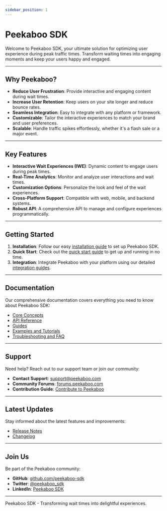 ```yaml
---
sidebar_position: 1
---
```


# Peekaboo SDK

Welcome to Peekaboo SDK, your ultimate solution for optimizing user experience during peak traffic times. Transform waiting times into engaging moments and keep your users happy and engaged.

---

## Why Peekaboo?

- **Reduce User Frustration**: Provide interactive and engaging content during wait times.
- **Increase User Retention**: Keep users on your site longer and reduce bounce rates.
- **Seamless Integration**: Easy to integrate with any platform or framework.
- **Customizable**: Tailor the interactive experiences to match your brand and user preferences.
- **Scalable**: Handle traffic spikes effortlessly, whether it's a flash sale or a major event.

---

## Key Features

- **Interactive Wait Experiences (IWE)**: Dynamic content to engage users during peak times.
- **Real-Time Analytics**: Monitor and analyze user interactions and wait times.
- **Customization Options**: Personalize the look and feel of the wait experiences.
- **Cross-Platform Support**: Compatible with web, mobile, and backend systems.
- **Robust API**: A comprehensive API to manage and configure experiences programmatically.

---

## Getting Started

1. **Installation**: Follow our easy [installation guide](docs/getting-started/installation.md) to set up Peekaboo SDK.
2. **Quick Start**: Check out the [quick start guide](docs/getting-started/quick-start.md) to get up and running in no time.
3. **Integration**: Integrate Peekaboo with your platform using our detailed [integration guides](docs/guides/integration.md).

---

## Documentation

Our comprehensive documentation covers everything you need to know about Peekaboo SDK:

- [Core Concepts](docs/concepts/core-concepts.md)
- [API Reference](docs/api-reference.md)
- [Guides](docs/guides.md)
- [Examples and Tutorials](docs/examples-and-tutorials.md)
- [Troubleshooting and FAQ](docs/troubleshooting-and-faq.md)

---

## Support

Need help? Reach out to our support team or join our community:

- **Contact Support**: [support@peekaboo.com](mailto:support@peekaboo.com)
- **Community Forums**: [forums.peekaboo.com](http://forums.peekaboo.com)
- **Contribution Guide**: [Contribute to Peekaboo](docs/contributing.md)

---

## Latest Updates

Stay informed about the latest features and improvements:

- [Release Notes](docs/release-notes.md)
- [Changelog](docs/changelog.md)

---

## Join Us

Be part of the Peekaboo community:

- **GitHub**: [github.com/peekaboo-sdk](http://github.com/peekaboo-sdk)
- **Twitter**: [@peekaboo_sdk](http://twitter.com/peekaboo_sdk)
- **LinkedIn**: [Peekaboo SDK](http://linkedin.com/company/peekaboo-sdk)

---

Peekaboo SDK - Transforming wait times into delightful experiences.

